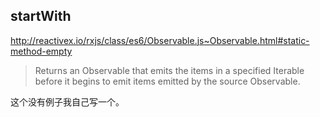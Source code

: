 ## startWith

http://reactivex.io/rxjs/class/es6/Observable.js~Observable.html#static-method-empty

> Returns an Observable that emits the items in a specified Iterable before it begins to emit items emitted by the source Observable.

这个没有例子我自己写一个。

```

```
